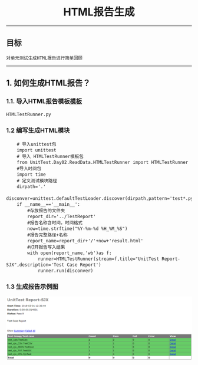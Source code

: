 # <center>HTML报告生成</center>   

---

## 目标   

	对单元测试生成HTML报告进行简单回顾    

---
## 1. 如何生成HTML报告？
	
### 1.1. 导入HTML报告模板[模板](../01img/HTMLTestRunner.zip)
	HTMLTestRunner.py

### 1.2 编写生成HTML模块
	
		# 导入unittest包
		import unittest
		# 导入 HTMLTestRunner模板包
		from UnitTest.Day02.ReadData.HTMLTestRunner import HTMLTestRunner
		#导入时间包
		import time
		# 定义测试模块路径
		dirpath='.'
		disconver=unittest.defaultTestLoader.discover(dirpath,pattern='test*.py')
		if __name__=='__main__':
		    #存放报告的文件夹
		    report_dir='../TestReport'
		    #报告名称含时间，时间格式
		    now=time.strftime("%Y-%m-%d %H_%M_%S")
		    #报告完整路径+名称
		    report_name=report_dir+'/'+now+'result.html'
		    #打开报告写入结果
		    with open(report_name,'wb')as f:
		        runner=HTMLTestRunner(stream=f,title="UnitTest Report-SJX",description='Test Case Report')
		        runner.run(disconver)

### 1.3 生成报告示例图

![HTML报告](../01img/htmlreport.png)
